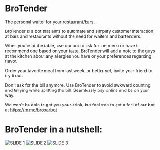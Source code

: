 # BroTender
The personal waiter for your restaurant/bars.

BroTender is a bot that aims to automate and simplify customer interaction at bars and restaurants without the need for waiters and bartenders.

When you're at the table, use our bot to ask for the menu or have it recommend one based on your taste. BroTender will add a note to the guys at the kitchen about any allergies you have or your preferences regarding flavor.

Order your favorite meal from last week, or better yet, invite your friend to try it out. 

Don't ask for the bill anymore.
Use BroTender to avoid awkward counting and tallying while splitting the bill. Seamlessly pay online and be on your way.

We won't be able to get you your drink, but feel free to get a feel of our bot at https://m.me/brobarbot


# BroTender in a nutshell: 

![SLIDE 1](http://i.imgur.com/ETKwHb1.png)
![SLIDE 2](http://i.imgur.com/YIrppAj.png)
![SLIDE 3](http://i.imgur.com/mZ4ejfv.png)

